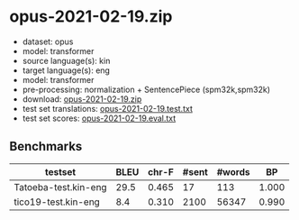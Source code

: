 # opus-2021-02-19.zip

* dataset: opus
* model: transformer
* source language(s): kin
* target language(s): eng
* model: transformer
* pre-processing: normalization + SentencePiece (spm32k,spm32k)
* download: [opus-2021-02-19.zip](https://object.pouta.csc.fi/Tatoeba-MT-models/kin-eng/opus-2021-02-19.zip)
* test set translations: [opus-2021-02-19.test.txt](https://object.pouta.csc.fi/Tatoeba-MT-models/kin-eng/opus-2021-02-19.test.txt)
* test set scores: [opus-2021-02-19.eval.txt](https://object.pouta.csc.fi/Tatoeba-MT-models/kin-eng/opus-2021-02-19.eval.txt)

## Benchmarks

| testset | BLEU  | chr-F | #sent | #words | BP |
|---------|-------|-------|-------|--------|----|
| Tatoeba-test.kin-eng 	| 29.5 	| 0.465 	| 17 	| 113 	| 1.000 |
| tico19-test.kin-eng 	| 8.4 	| 0.310 	| 2100 	| 56347 	| 0.990 |

